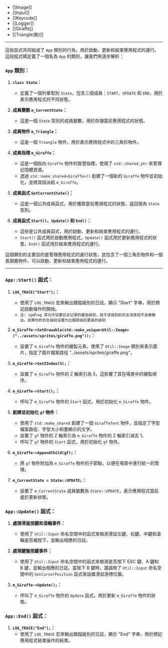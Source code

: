- [[Image]] 
- [[Input]]
- [[Keycode]]
- [[Logger]]
- [[Giraffe]]
- [[Triangle(刪)]]

----
這些函式共同組成了 `App` 類別的行為，用於啟動、更新和結束應用程式的運行。
這段程式碼定義了一個名為 `App` 的類別，讓我們來逐步解析：

### `App` 類別：

1. **`class State`：**
   - 定義了一個列舉型別 `State`，包含三個成員：`START`、`UPDATE` 和 `END`，用於表示應用程式的不同狀態。

2. **成員變數 `m_CurrentState`：**
   - 這是一個 `State` 型別的成員變數，用於存儲當前應用程式的狀態。

3. **成員物件 `m_Triangle`：**
   - 這是一個 `Triangle` 物件，用於表示應用程式中的三角形物件。

4. **成員指標 `m_Giraffe`：**
   - 這是一個指向 `Giraffe` 物件的智慧指標，使用了 `std::shared_ptr` 來管理記憶體資源。
   - 透過 `std::make_shared<Giraffe>()` 創建了一個新的 `Giraffe` 物件並初始化，並將其指派給 `m_Giraffe`。

5. **成員函式 `GetCurrentState()`：**
   - 這是一個公共成員函式，用於獲取當前應用程式的狀態，返回值為 `State` 型別。

6. **成員函式 `Start()`、`Update()` 和 `End()`：**
   - 這些是公共成員函式，用於啟動、更新和結束應用程式的運行。
   - `Start()` 函式用於啟動應用程式，`Update()` 函式用於更新應用程式的狀態，`End()` 函式用於結束應用程式的運行。

這個類別的主要目的是管理應用程式的運行狀態，並包含了一個三角形物件和一個長頸鹿物件，可以啟動、更新和結束應用程式的運行。

----
### `App::Start()` 函式：

1. **`LOG_TRACE("Start");`：**
   - 使用了 `LOG_TRACE` 宏來輸出跟蹤級別的日誌，顯示 "Start" 字串，用於標記啟動操作的開始。
   - `注: spdlog 库允许设置日志记录的最低级别，低于该级别的日志消息将不会被输出。如果你的日志级别设置为比跟踪级别更高的级别`

2. **`m_Giraffe->SetDrawable(std::make_unique<Util::Image>("../assets/sprites/giraffe.png"));`：**
   - 設置了 `m_Giraffe` 物件的繪製元素，使用了 `Util::Image` 類別來表示圖片，指定了圖片檔案路徑 "../assets/sprites/giraffe.png"。

3. **`m_Giraffe->SetZIndex(5);`：**
   - 設置了 `m_Giraffe` 物件的 Z 軸索引為 5，這影響了其在場景中的繪製順序。

4. **`m_Giraffe->Start();`：**
   - 呼叫了 `m_Giraffe` 物件的 `Start` 函式，用於初始化 `m_Giraffe` 物件。

5. **創建並初始化 `gf` 物件：**
   - 使用了 `std::make_shared` 創建了一個 `GiraffeText` 物件，並指定了字型檔案路徑、字型大小和要顯示的文字。
   - 設置了 `gf` 物件的 Z 軸索引為 `m_Giraffe` 物件的 Z 軸索引減去 1。
   - 呼叫了 `gf` 物件的 `Start` 函式，用於初始化 `gf` 物件。

6. **`m_Giraffe->AppendChild(gf);`：**
   - 將 `gf` 物件附加為 `m_Giraffe` 物件的子節點，以便在場景中進行統一的管理。

7. **`m_CurrentState = State::UPDATE;`：**
   - 設置了 `m_CurrentState` 成員變數為 `State::UPDATE`，表示應用程式當前處於更新狀態。

### `App::Update()` 函式：

1. **處理滑鼠按鍵和滾輪事件：**
   - 使用了 `Util::Input` 命名空間中的函式來檢測滑鼠左鍵、右鍵、中鍵和滾輪是否被按下，並輸出相應的日誌。

2. **處理鍵盤按鍵事件：**
   - 使用了 `Util::Input` 命名空間中的函式來檢測是否按下 ESC 鍵、A 鍵和 B 鍵，並輸出相應的日誌。當按下 B 鍵時，還調用了 `Util::Input` 命名空間中的 `SetCursorPosition` 函式來設置滑鼠游標位置。

3. **`m_Giraffe->Update();`：**
   - 呼叫了 `m_Giraffe` 物件的 `Update` 函式，用於更新 `m_Giraffe` 物件的狀態。

### `App::End()` 函式：

1. **`LOG_TRACE("End");`：**
   - 使用了 `LOG_TRACE` 宏來輸出跟蹤級別的日誌，顯示 "End" 字串，用於標記應用程式結束操作的結束。

